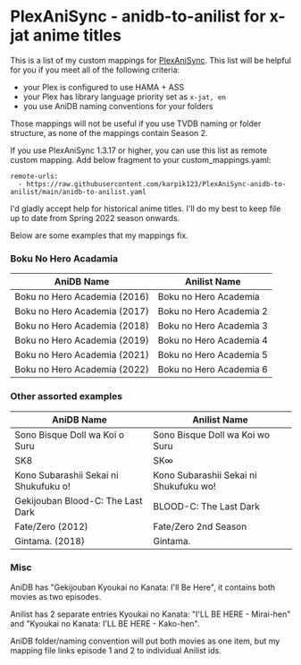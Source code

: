# PlexAniSync - anidb-to-anilist for x-jat anime titles

This is a list of my custom mappings for [PlexAniSync](https://github.com/RickDB/PlexAniSync). This list will be helpful for you if you meet all of the following criteria:
- your Plex is configured to use HAMA + ASS
- your Plex has library language priority set as `x-jat, en`
- you use AniDB naming conventions for your folders

Those mappings will not be useful if you use TVDB naming or folder structure, as none of the mappings contain Season 2.

If you use PlexAniSync 1.3.17 or higher, you can use this list as remote custom mapping. Add below fragment to your custom_mappings.yaml:

```
remote-urls:
  - https://raw.githubusercontent.com/karpik123/PlexAniSync-anidb-to-anilist/main/anidb-to-anilist.yaml
```

I'd gladly accept help for historical anime titles. I'll do my best to keep file up to date from Spring 2022 season onwards.

Below are some examples that my mappings fix.



### Boku No Hero Acadamia
| AniDB Name                   | Anilist Name            |
| ---------------------------- | ----------------------- |
| Boku no Hero Academia (2016) | Boku no Hero Academia   | 
| Boku no Hero Academia (2017) | Boku no Hero Academia 2 |
| Boku no Hero Academia (2018) | Boku no Hero Academia 3 |
| Boku no Hero Academia (2019) | Boku no Hero Academia 4 |
| Boku no Hero Academia (2021) | Boku no Hero Academia 5 |
| Boku no Hero Academia (2022) | Boku no Hero Academia 6 |

### Other assorted examples
| AniDB Name                            | Anilist Name                           |
| ------------------------------------- | -------------------------------------- |
| Sono Bisque Doll wa Koi o Suru        | Sono Bisque Doll wa Koi wo Suru        |
| SK8                                   | SK∞                                    |
| Kono Subarashii Sekai ni Shukufuku o! | Kono Subarashii Sekai ni Shukufuku wo! |
| Gekijouban Blood-C: The Last Dark     | BLOOD-C: The Last Dark                 |
| Fate/Zero (2012)                      | Fate/Zero 2nd Season                   |
| Gintama. (2018)                       | Gintama.                               |

### Misc

AniDB has "Gekijouban Kyoukai no Kanata: I'll Be Here", it contains both movies as two episodes.

Anilist has 2 separate entries Kyoukai no Kanata: "I'LL BE HERE - Mirai-hen" and "Kyoukai no Kanata: I'LL BE HERE - Kako-hen".

AniDB folder/naming convention will put both movies as one item, but my mapping file links episode 1 and 2 to individual Anilist ids.

